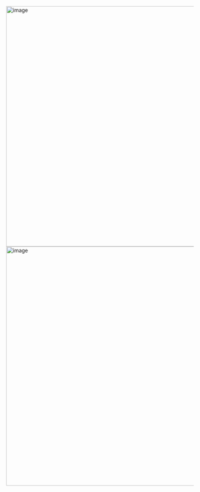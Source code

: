 <img width="644" alt="image" src="https://user-images.githubusercontent.com/89638496/200447522-71f4e041-0a62-4a6e-818b-2827b5b06501.png">
<img width="641" alt="image" src="https://user-images.githubusercontent.com/89638496/200447547-24f27fb4-2e8c-4b8f-b833-75f9744371d8.png">

